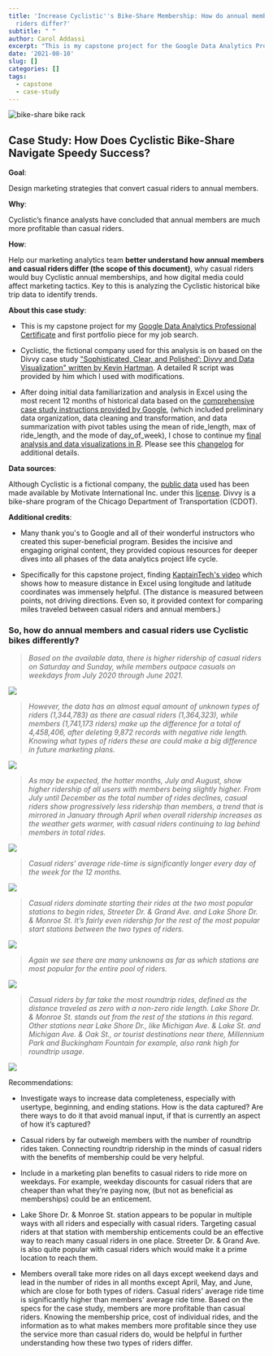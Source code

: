 ```yaml
---
title: 'Increase Cyclistic''s Bike-Share Membership: How do annual members and casual
  riders differ?'
subtitle: " "
author: Carol Addassi
excerpt: "This is my capstone project for the Google Data Analytics Professional Certificate."
date: '2021-08-10'
slug: []
categories: []
tags:
  - capstone
  - case-study
---
```


![bike-share bike rack](images/featured-hex-s.jpg)

## Case Study: How Does Cyclistic Bike-Share Navigate Speedy Success?

**Goal**:

  Design marketing strategies that convert casual riders to annual members.

**Why**:

  Cyclistic’s finance analysts have concluded that annual members are much more profitable than casual riders. 

**How**:

  Help our marketing analytics team **better understand how annual members and casual riders differ (the scope of this document)**, why casual riders would buy Cyclistic annual memberships, and how digital media could affect marketing tactics. Key to this is analyzing the Cyclistic historical bike trip data to identify trends.

**About this case study**:

  - This is my capstone project for my [Google Data Analytics Professional Certificate](https://coursera.org/share/d1f6e9623db09495c8ea7c90cb592379) and first portfolio piece for my job search. 

  - Cyclistic, the fictional company used for this analysis is on based on the Divvy case study ["Sophisticated, Clear, and Polished’: Divvy and Data Visualization" written by Kevin Hartman](https://artscience.blog/home/divvy-dataviz-case-study). A detailed R script was provided by him which I used with modifications.

  - After doing initial data familiarization and analysis in Excel using the most recent 12 months of historical data based on the [comprehensive case study instructions provided by Google](https://www.coursera.org/learn/google-data-analytics-capstone?specialization=google-data-analytics), (which included preliminary data organization, data cleaning and transformation, and data summarization with pivot tables using the mean of ride_length, max of ride_length, and the mode of day_of_week), I chose to continue my [final analysis and data visualizations in R](https://www.caroladdassi.com/talk/2021-08-10-r-code-for-cyclistic-s-bike-share-project/). Please see this [changelog](https://www.caroladdassi.com/talk/2021-08-10-changelog-for-cylistics-project/) for additional details.

**Data sources**:

  Although Cyclistic is a fictional company, the [public data](https://divvy-tripdata.s3.amazonaws.com/index.html) used has been made available by Motivate International Inc. under this [license](https://www.divvybikes.com/data-license-agreement). Divvy is a bike-share program of the Chicago Department of Transportation (CDOT).

**Additional credits**:

  - Many thank you's to Google and all of their wonderful instructors who created this super-beneficial program. Besides the incisive and engaging original content, they provided copious resources for deeper dives into all phases of the data analytics project life cycle.

  - Specifically for this capstone project, finding [KaptainTech's video](https://youtu.be/cpUVV8q7WNo) which shows how to measure distance in Excel using longitude and latitude coordinates was immensely helpful. (The distance is measured between points, not driving directions. Even so, it provided context for comparing miles traveled between casual riders and annual members.)

### So, how do annual members and casual riders use Cyclistic bikes differently?

>*Based on the available data, there is higher ridership of casual riders on Saturday and Sunday, while members outpace casuals on weekdays from July 2020 through June 2021.*

![](images/totexcunkown.png)

>*However, the data has an almost equal amount of unknown types of riders (1,344,783) as there are casual riders (1,364,323), while members (1,741,173 riders) make up the difference for a total of 4,458,406, after deleting 9,872 records with negative ride length. Knowing what types of riders these are could make a big difference in future marketing plans.*

![](images/totalincunknown.png)

>*As may be expected, the hotter months, July and August, show higher ridership of all users with members being slightly higher. From July until December as the total number of rides declines, casual riders show progressively less ridership than members, a trend that is mirrored in January through April when overall ridership increases as the weather gets warmer, with casual riders continuing to lag behind members in total rides.*

![](images/totmonth.png)

>*Casual riders’ average ride-time is significantly longer every day of the week for the 12 months.*

![](images/avgduration.png)

>*Casual riders dominate starting their rides at the two most popular stations to begin rides, Streeter Dr. & Grand Ave. and Lake Shore Dr. & Monroe St. It’s fairly even ridership for the rest of the most popular start stations between the two types of riders.*

![](images/mostpopstfinomit.png)

>*Again we see there are many unknowns as far as which stations are most popular for the entire pool of riders.*

![](images/mostpopallfin.png)

>*Casual riders by far take the most roundtrip rides, defined as the distance traveled as zero with a non-zero ride length. Lake Shore Dr. & Monroe St. stands out from the rest of the stations in this regard. Other stations near Lake Shore Dr., like Michigan Ave. & Lake St. and Michigan Ave. & Oak St., or tourist destinations near there, Millennium Park and Buckingham Fountain for example, also rank high for roundtrip usage.*

![](images/rtrides081221.png)

Recommendations: 

- Investigate ways to increase data completeness, especially with usertype, beginning, and ending stations. How is the data captured? Are there ways to do it that avoid manual input, if that is currently an aspect of how it’s captured?

- Casual riders by far outweigh members with the number of roundtrip rides taken. Connecting roundtrip ridership in the minds of casual riders with the benefits of membership could be very helpful.

- Include in a marketing plan benefits to casual riders to ride more on weekdays. For example, weekday discounts for casual riders that are cheaper than what they’re paying now, (but not as beneficial as memberships) could be an enticement.

- Lake Shore Dr. & Monroe St. station appears to be popular in multiple ways with all riders and especially with casual riders. Targeting casual riders at that station with membership enticements could be an effective way to reach many casual riders in one place. Streeter Dr. & Grand Ave. is also quite popular with casual riders which would make it a prime location to reach them.

- Members overall take more rides on all days except weekend days and lead in the number of rides in all months except April, May, and June, which are close for both types of riders. Casual riders' average ride time is significantly higher than members' average ride time. Based on the specs for the case study, members are more profitable than casual riders. Knowing the membership price, cost of individual rides, and the information as to what makes members more profitable since they use the service more than casual riders do, would be helpful in further understanding how these two types of riders differ.


